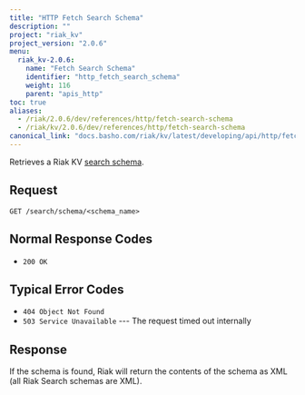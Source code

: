 ```yaml
---
title: "HTTP Fetch Search Schema"
description: ""
project: "riak_kv"
project_version: "2.0.6"
menu:
  riak_kv-2.0.6:
    name: "Fetch Search Schema"
    identifier: "http_fetch_search_schema"
    weight: 116
    parent: "apis_http"
toc: true
aliases:
  - /riak/2.0.6/dev/references/http/fetch-search-schema
  - /riak/kv/2.0.6/dev/references/http/fetch-search-schema
canonical_link: "docs.basho.com/riak/kv/latest/developing/api/http/fetch-search-schema"
---
```


Retrieves a Riak KV [search schema](/riak/kv/2.0.6/developing/usage/search-schemas).

## Request

```
GET /search/schema/<schema_name>
```

## Normal Response Codes

* `200 OK`

## Typical Error Codes

* `404 Object Not Found`
* `503 Service Unavailable` --- The request timed out internally

## Response

If the schema is found, Riak will return the contents of the schema as
XML (all Riak Search schemas are XML).
